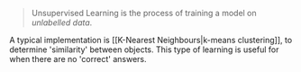 > Unsupervised Learning is the process of training a model on *unlabelled data*.

A typical implementation is [[K-Nearest Neighbours|k-means clustering]], to determine 'similarity' between objects. This type of learning is useful for when there are no 'correct' answers.